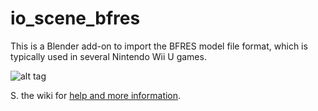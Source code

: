 # io_scene_bfres

This is a Blender add-on to import the BFRES model file format, which is typically used in several Nintendo Wii U games.

![alt tag](https://raw.githubusercontent.com/Syroot/io_scene_bfres/master/doc/readme/example.png)

S. the wiki for [help and more information](https://github.com/Syroot/io_scene_bfres/wiki).
